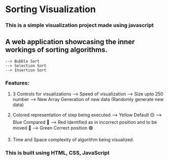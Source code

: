# Sorting Visualization

### This is a simple visualization project made using javascript 

## A web application showcasing the inner workings of sorting algorithms.
    --> Bubble Sort 
    --> Selection Sort
    --> Insertion Sort

### Features:
1) 3 Controls for visualizations
    --> Speed of visualization
    --> Size upto 250 number
    --> New Array Generation of new data (Randomly generate new data)

3)  Colored representation of step being executed
    --> Yellow Default 🟡
    --> Blue Compared 🔵
    --> Red Identified as in incorrect position and to be moved 🔴
    --> Green Correct position 🟢
    
2) Time and Space complexity of algorithm being visualized.

### This is built using HTML, CSS, JavaScript 


